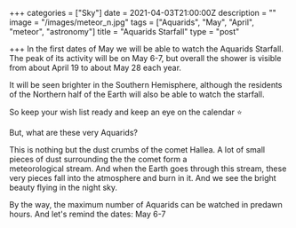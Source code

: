 +++
categories = ["Sky"]
date = 2021-04-03T21:00:00Z
description = ""
image = "/images/meteor_n.jpg"
tags = ["Aquarids", "May", "April", "meteor", "astronomy"]
title = "Aquarids Starfall"
type = "post"

+++
In the first dates of May we will be able to watch the Aquarids Starfall. The peak of its activity will be on May 6-7, but overall the shower is visible from about April 19 to about May 28 each year.

It will be seen brighter in the Southern Hemisphere, although the residents of the Northern half of the Earth will also be able to watch the starfall.

So keep your wish list ready and keep an eye on the calendar ⭐️

But, what are these very Aquarids?

This is nothing but the dust crumbs of the comet Hallea. A lot of small pieces of dust surrounding the the comet form a  
meteorological stream. And when the Earth goes through this stream, these very pieces fall into the atmosphere and burn in it. And we see the bright beauty flying in the night sky.

By the way, the maximum number of Aquarids can be watched in predawn hours. And let's remind the dates: May 6-7